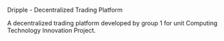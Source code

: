 Dripple - Decentralized Trading Platform 

A decentralized trading platform developed by group 1 for unit Computing Technology Innovation Project.

